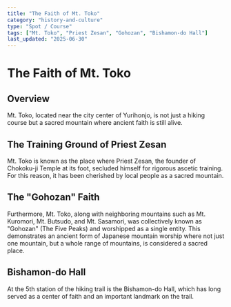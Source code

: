```yaml
---
title: "The Faith of Mt. Toko"
category: "history-and-culture"
type: "Spot / Course"
tags: ["Mt. Toko", "Priest Zesan", "Gohozan", "Bishamon-do Hall"]
last_updated: "2025-06-30"
---
```


# The Faith of Mt. Toko

## Overview
Mt. Toko, located near the city center of Yurihonjo, is not just a hiking course but a sacred mountain where ancient faith is still alive.

## The Training Ground of Priest Zesan
Mt. Toko is known as the place where Priest Zesan, the founder of Chokoku-ji Temple at its foot, secluded himself for rigorous ascetic training. For this reason, it has been cherished by local people as a sacred mountain.

## The "Gohozan" Faith
Furthermore, Mt. Toko, along with neighboring mountains such as Mt. Kuromori, Mt. Butsudo, and Mt. Sasamori, was collectively known as "Gohozan" (The Five Peaks) and worshipped as a single entity. This demonstrates an ancient form of Japanese mountain worship where not just one mountain, but a whole range of mountains, is considered a sacred place.

## Bishamon-do Hall
At the 5th station of the hiking trail is the Bishamon-do Hall, which has long served as a center of faith and an important landmark on the trail.